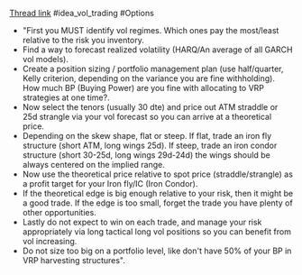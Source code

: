 
[Thread link](https://twitter.com/volatilityswan/status/1538590525476986887?s=21&t=rBPl52HCshup62keciDNQw)
#idea_vol_trading #Options 

- "First you MUST identify vol regimes. Which ones pay the most/least relative to the risk you inventory.
- Find a way to forecast realized volatility (HARQ/An average of all GARCH vol models).
- Create a position sizing / portfolio management plan (use half/quarter, Kelly criterion, depending on the variance you are fine withholding). How much BP (Buying Power) are you fine with allocating to VRP strategies at one time?.
- Now select the tenors (usually 30 dte) and price out ATM straddle or 25d strangle via your vol forecast so you can arrive at a theoretical price.
- Depending on the skew shape, flat or steep. If flat, trade an iron fly structure (short ATM, long wings 25d). If steep, trade an iron condor structure (short 30-25d, long wings 29d-24d) the wings should be always centered on the implied range.
- Now use the theoretical price relative to spot price (straddle/strangle) as a profit target for your Iron fly/IC (Iron Condor).
- If the theoretical edge is big enough relative to your risk, then it might be a good trade. If the edge is too small, forget the trade you have plenty of other opportunities.
- Lastly do not expect to win on each trade, and manage your risk appropriately via long tactical long vol positions so you can benefit from vol increasing.
- Do not size too big on a portfolio level, like don't have 50% of your BP in VRP harvesting structures".